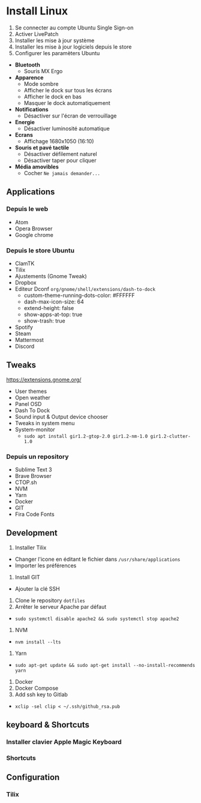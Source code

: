 # Install Linux

1. Se connecter au compte Ubuntu Single Sign-on
1. Activer LivePatch
1. Installer les mise à jour système
1. Installer les mise à jour logiciels depuis le store
1. Configurer les paramèters Ubuntu
  - **Bluetooth**
    - Souris MX Ergo
  - **Apparence**
    - Mode sombre
    - Afficher le dock sur tous les écrans
    - Afficher le dock en bas
    - Masquer le dock automatiquement
  - **Notifications**
    - Désactiver sur l'écran de verrouillage
  - **Energie**
    - Désactiver luminosité automatique
  - **Ecrans**
    - Affichage 1680x1050 (16:10)
  - **Souris et pavé tactile**
    - Désactiver défilement naturel
    - Désactiver taper pour cliquer
  - **Média amovibles**
    - Cocher `Ne jamais demander...`

## Applications

### Depuis le web

- Atom
- Opera Browser
- Google chrome

### Depuis le store Ubuntu

- ClamTK
- Tilix
- Ajustements (Gnome Tweak)
- Dropbox
- Editeur Dconf `org/gnome/shell/extensions/dash-to-dock`
  - custom-theme-running-dots-color: #FFFFFF
  - dash-max-icon-size: 64
  - extend-height: false
  - show-apps-at-top: true
  - show-trash: true
- Spotify
- Steam
- Mattermost
- Discord

## Tweaks

https://extensions.gnome.org/

- User themes
- Open weather
- Panel OSD
- Dash To Dock
- Sound input & Output device chooser
- Tweaks in system menu
- System-monitor
  - `sudo apt install gir1.2-gtop-2.0 gir1.2-nm-1.0 gir1.2-clutter-1.0`

### Depuis un repository

- Sublime Text 3
- Brave Browser
- CTOP.sh
- NVM
- Yarn
- Docker
- GIT
- Fira Code Fonts

## Development

1. Installer Tilix
  - Changer l'icone en éditant le fichier dans `/usr/share/applications`
  - Importer les préférences
1. Install GIT
  - Ajouter la clé SSH
1. Clone le repository `dotfiles`
1. Arrêter le serveur Apache par défaut
  - `sudo systemctl disable apache2 && sudo systemctl stop apache2`
1. NVM
  - `nvm install --lts`
1. Yarn
  - `sudo apt-get update && sudo apt-get install --no-install-recommends yarn`
1. Docker
1. Docker Compose
1. Add ssh key to Gitlab
  - `xclip -sel clip < ~/.ssh/github_rsa.pub`
  
## keyboard & Shortcuts

### Installer clavier Apple Magic Keyboard

### Shortcuts

## Configuration

### Tilix
